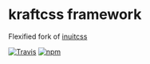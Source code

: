 # kraftcss framework

Flexified fork of [inuitcss](https://github.com/inuitcss/inuitcss)


[![Travis](https://img.shields.io/travis/kraftcss/framework.svg?style=flat-square)](https://travis-ci.org/kraftcss/framework)
[![npm](https://img.shields.io/npm/v/kraftcss.svg?style=flat-square)](https://www.npmjs.com/package/kraftcss)
